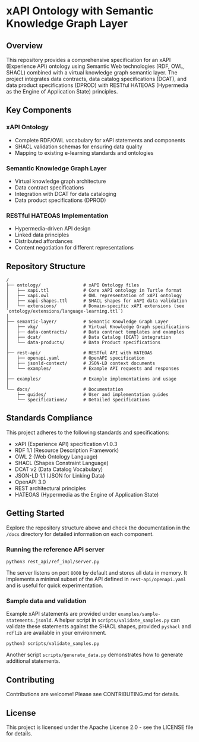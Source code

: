 # xAPI Ontology with Semantic Knowledge Graph Layer

## Overview
This repository provides a comprehensive specification for an xAPI (Experience API) ontology using Semantic Web technologies (RDF, OWL, SHACL) combined with a virtual knowledge graph semantic layer. The project integrates data contracts, data catalog specifications (DCAT), and data product specifications (DPROD) with RESTful HATEOAS (Hypermedia as the Engine of Application State) principles.

## Key Components

### xAPI Ontology
- Complete RDF/OWL vocabulary for xAPI statements and components
- SHACL validation schemas for ensuring data quality
- Mapping to existing e-learning standards and ontologies

### Semantic Knowledge Graph Layer
- Virtual knowledge graph architecture
- Data contract specifications
- Integration with DCAT for data cataloging
- Data product specifications (DPROD)

### RESTful HATEOAS Implementation
- Hypermedia-driven API design
- Linked data principles
- Distributed affordances
- Content negotiation for different representations

## Repository Structure

```
/
├── ontology/                # xAPI Ontology files
│   ├── xapi.ttl             # Core xAPI ontology in Turtle format
│   ├── xapi.owl             # OWL representation of xAPI ontology
│   ├── xapi-shapes.ttl      # SHACL shapes for xAPI data validation
│   └── extensions/          # Domain-specific xAPI extensions (see `ontology/extensions/language-learning.ttl`)
│
├── semantic-layer/          # Semantic Knowledge Graph Layer
│   ├── vkg/                 # Virtual Knowledge Graph specifications
│   ├── data-contracts/      # Data contract templates and examples
│   ├── dcat/                # Data Catalog (DCAT) integration
│   └── data-products/       # Data Product specifications
│
├── rest-api/                # RESTful API with HATEOAS
│   ├── openapi.yaml         # OpenAPI specification
│   ├── jsonld-context/      # JSON-LD context documents
│   └── examples/            # Example API requests and responses
│
├── examples/                # Example implementations and usage
│
└── docs/                    # Documentation
    ├── guides/              # User and implementation guides
    └── specifications/      # Detailed specifications
```

## Standards Compliance

This project adheres to the following standards and specifications:

- xAPI (Experience API) specification v1.0.3
- RDF 1.1 (Resource Description Framework)
- OWL 2 (Web Ontology Language)
- SHACL (Shapes Constraint Language)
- DCAT v2 (Data Catalog Vocabulary)
- JSON-LD 1.1 (JSON for Linking Data)
- OpenAPI 3.0
- REST architectural principles
- HATEOAS (Hypermedia as the Engine of Application State)

## Getting Started

Explore the repository structure above and check the documentation in the `/docs` directory for detailed information on each component.

### Running the reference API server

```
python3 rest_api/ref_impl/server.py
```

The server listens on port `8000` by default and stores all data in memory. It implements a minimal subset of the API defined in `rest-api/openapi.yaml` and is useful for quick experimentation.

### Sample data and validation

Example xAPI statements are provided under `examples/sample-statements.jsonld`. A helper script in `scripts/validate_samples.py` can validate these statements against the SHACL shapes, provided `pyshacl` and `rdflib` are available in your environment.

```
python3 scripts/validate_samples.py
```

Another script `scripts/generate_data.py` demonstrates how to generate additional statements.

## Contributing

Contributions are welcome! Please see CONTRIBUTING.md for details.

## License

This project is licensed under the Apache License 2.0 - see the LICENSE file for details.
